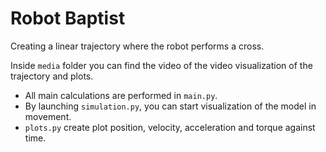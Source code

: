 # Robot Baptist

Creating a linear trajectory where the robot performs a cross.

Inside `media` folder you can find the video of the video visualization of the trajectory and plots.
- All main calculations are performed in `main.py`.
- By launching `simulation.py`, you can start visualization of the model in movement.
- `plots.py` create plot position, velocity, acceleration and torque against time.